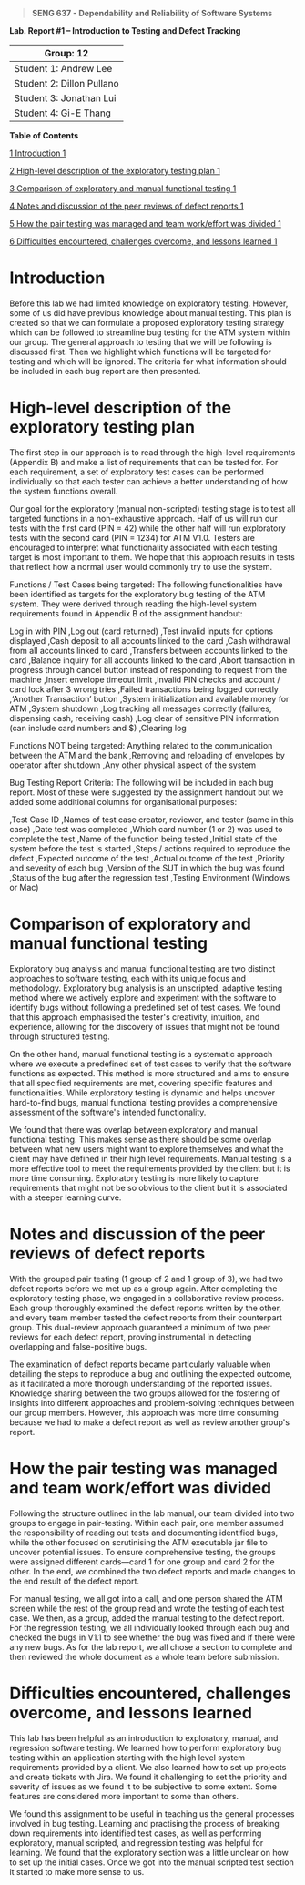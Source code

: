 >   **SENG 637 - Dependability and Reliability of Software Systems**

**Lab. Report \#1 – Introduction to Testing and Defect Tracking**

| Group: 12      |
|-----------------|
| Student 1: Andrew Lee                |   
| Student 2: Dillon Pullano             |   
| Student 3: Jonathan Lui               |   
| Student 4: Gi-E Thang               |   


**Table of Contents**


[1 Introduction    1](#_Toc439194677)

[2 High-level description of the exploratory testing plan    1](#_Toc439194678)

[3 Comparison of exploratory and manual functional testing    1](#_Toc439194679)

[4 Notes and discussion of the peer reviews of defect reports    1](#_Toc439194680)

[5 How the pair testing was managed and team work/effort was
divided    1](#_Toc439194681)

[6 Difficulties encountered, challenges overcome, and lessons
learned    1](#_Toc439194682)

# Introduction

Before this lab we had limited knowledge on exploratory testing. However, some of us did have previous knowledge about manual testing. This plan is created so that we can formulate a proposed exploratory testing strategy which can be followed to streamline bug testing for the ATM system within our group. The general approach to testing that we will be following is discussed first. Then we highlight which functions will be targeted for testing and which will be ignored. The criteria for what information should be included in each bug report are then presented.

# High-level description of the exploratory testing plan

The first step in our approach is to read through the high-level requirements (Appendix B) and make a list of requirements that can be tested for. For each requirement, a set of exploratory test cases can be performed individually so that each tester can achieve a better understanding of how the system functions overall. 

Our goal for the exploratory (manual non-scripted) testing stage is to test all targeted functions in a non-exhaustive approach. Half of us will run our tests with the first card (PIN = 42) while the other half will run exploratory tests with the second card (PIN = 1234) for ATM V1.0. Testers are encouraged to interpret what functionality associated with each testing target is most important to them. We hope that this approach results in tests that reflect how a normal user would commonly try to use the system.

Functions / Test Cases being targeted:
The following functionalities have been identified as targets for the exploratory bug testing of the ATM system. They were derived through reading the high-level system requirements found in Appendix B of the assignment handout:

Log in with PIN
,Log out (card returned)
,Test invalid inputs for options displayed
,Cash deposit to all accounts linked to the card
,Cash withdrawal from all accounts linked to card
,Transfers between accounts linked to the card
,Balance inquiry for all accounts linked to the card
,Abort transaction in progress through cancel button instead of responding to request from the machine
,Insert envelope timeout limit
,Invalid PIN checks and account / card lock after 3 wrong tries
,Failed transactions being logged correctly
,‘Another Transaction’ button
,System initialization and available money for ATM
,System shutdown
,Log tracking all messages correctly (failures, dispensing cash, receiving cash)
,Log clear of sensitive PIN information (can include card numbers and $)
,Clearing log

Functions NOT being targeted:
Anything related to the communication between the ATM and the bank
,Removing and reloading of envelopes by operator after shutdown
,Any other physical aspect of the system

Bug Testing Report Criteria:
The following will be included in each bug report. Most of these were suggested by the assignment handout but we added some additional columns for organisational purposes:

,Test Case ID
,Names of test case creator, reviewer, and tester (same in this case)
,Date test was completed
,Which card number (1 or 2) was used to complete the test
,Name of the function being tested
,Initial state of the system before the test is started
,Steps / actions required to reproduce the defect
,Expected outcome of the test
,Actual outcome of the test
,Priority and severity of each bug
,Version of the SUT in which the bug was found
,Status of the bug after the regression test
,Testing Environment (Windows or Mac)

# Comparison of exploratory and manual functional testing

Exploratory bug analysis and manual functional testing are two distinct approaches to software testing, each with its unique focus and methodology. Exploratory bug analysis is an unscripted, adaptive testing method where we actively explore and experiment with the software to identify bugs without following a predefined set of test cases. We found that this approach emphasised the tester's creativity, intuition, and experience, allowing for the discovery of issues that might not be found through structured testing. 

On the other hand, manual functional testing is a systematic approach where we execute a predefined set of test cases to verify that the software functions as expected. This method is more structured and aims to ensure that all specified requirements are met, covering specific features and functionalities. While exploratory testing is dynamic and helps uncover hard-to-find bugs, manual functional testing provides a comprehensive assessment of the software's intended functionality.

We found that there was overlap between exploratory and manual functional testing. This makes sense as there should be some overlap between what new users might want to explore themselves and what the client may have defined in their high level requirements. Manual testing is a more effective tool to meet the requirements provided by the client but it is more time consuming. Exploratory testing is more likely to capture requirements that might not be so obvious to the client but it is associated with a steeper learning curve.


# Notes and discussion of the peer reviews of defect reports

With the grouped pair testing (1 group of 2 and 1 group of 3), we had two defect reports before we met up as a group again. After completing the exploratory testing phase, we engaged in a collaborative review process. Each group thoroughly examined the defect reports written by the other, and every team member tested the defect reports from their counterpart group. This dual-review approach guaranteed a minimum of two peer reviews for each defect report, proving instrumental in detecting overlapping and false-positive bugs. 

The examination of defect reports became particularly valuable when detailing the steps to reproduce a bug and outlining the expected outcome, as it facilitated a more thorough understanding of the reported issues. Knowledge sharing between the two groups allowed for the fostering of insights into different approaches and problem-solving techniques between our group members. However, this approach was more time consuming because we had to make a defect report as well as review another group's report. 


# How the pair testing was managed and team work/effort was divided 

Following the structure outlined in the lab manual, our team divided into two groups to engage in pair-testing. Within each pair, one member assumed the responsibility of reading out tests and documenting identified bugs, while the other focused on scrutinising the ATM executable jar file to uncover potential issues. To ensure comprehensive testing, the groups were assigned different cards—card 1 for one group and card 2 for the other. In the end, we combined the two defect reports and made changes to the end result of the defect report. 

For manual testing, we all got into a call, and one person shared the ATM screen while the rest of the group read and wrote the testing of each test case. We then, as a group, added the manual testing to the defect report. For the regression testing, we all individually looked through each bug and checked the bugs in V1.1 to see whether the bug was fixed and if there were any new bugs. As for the lab report, we all chose a section to complete and then reviewed the whole document as a whole team before submission.


# Difficulties encountered, challenges overcome, and lessons learned

This lab has been helpful as an introduction to exploratory, manual, and regression software testing. We learned how to perform exploratory bug testing within an application starting with the high level system requirements provided by a client. We also learned how to set up projects and create tickets with Jira. We found it challenging to set the priority and severity of issues as we found it to be subjective to some extent. Some features are considered more important to some than others.

We found this assignment to be useful in teaching us the general processes involved in bug testing. Learning and practising the process of breaking down requirements into identified test cases, as well as performing exploratory, manual scripted, and regression testing was helpful for learning. We found that the exploratory section was a little unclear on how to set up the initial cases. Once we got into the manual scripted test section it started to make more sense to us.


